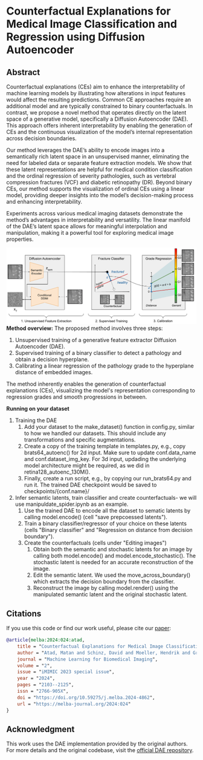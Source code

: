 # Counterfactual Explanations for Medical Image Classification and Regression using Diffusion Autoencoder

## Abstract
Counterfactual explanations (CEs) aim to enhance the interpretability of machine learning models by illustrating how alterations in input features would affect the resulting predictions. Common CE approaches require an additional model and are typically constrained to binary counterfactuals. In contrast, we propose a novel method that operates directly on the latent space of a generative model, specifically a Diffusion Autoencoder (DAE). This approach offers inherent interpretability by enabling the generation of CEs and the continuous visualization of the model’s internal representation across decision boundaries.

Our method leverages the DAE’s ability to encode images into a semantically rich latent space in an unsupervised manner, eliminating the need for labeled data or separate feature extraction models. We show that these latent representations are helpful for medical condition classification and the ordinal regression of severity pathologies, such as vertebral compression fractures (VCF) and diabetic retinopathy (DR). Beyond binary CEs, our method supports the visualization of ordinal CEs using a linear model, providing deeper insights into the model’s decision-making process and enhancing interpretability.

Experiments across various medical imaging datasets demonstrate the method’s advantages in interpretability and versatility. The linear manifold of the DAE’s latent space allows for meaningful interpolation and manipulation, making it a powerful tool for exploring medical image properties.

![Graphical Abstract](figures/Graphical_Abstract.png)
**Method overview:** The proposed method involves three steps: 
1. Unsupervised training of a generative feature extractor Diffusion Autoencoder (DAE).
2. Supervised training of a binary classifier to detect a pathology and obtain a decision hyperplane.
3. Calibrating a linear regression of the pathology grade to the hyperplane distance of embedded images. 

The method inherently enables the generation of counterfactual explanations (CEs), visualizing the model's representation corresponding to regression grades and smooth progressions in between.

**Running on your dataset**

1. Training the DAE
    1. Add your dataset to the make_dataset() function in config.py, similar to how we handled our datasets. This should include any transformations and specific augmentations. 
    2. Create a copy of the training template in templates.py, e.g., copy brats64_autoenc() for 2d input. Make sure to update conf.data_name and conf.dataset_img_key. For 3d input, updading the underlying model architecture might be required, as we did in retina128_autoenc_130M().
    3. Finally, create a run script, e.g., by copying our run_brats64.py and run it. The trained DAE checkpoint would be saved to checkpoints/{conf.name}/
2. Infer semantic latents, train classifier and create counterfactuals- we will use manipuldate_spider.ipynb as an example.
    1. Use the trained DAE to encode all the dataset to sematic latents by calling model.encode() (cell "save prepcoessed latents").
    2. Train a binary classifier/regressor of your choice on these latents (cells "Binary classifier" and "Regression on distance from decision boundary").
    3. Create the counterfactuals (cells under "Editing images")
        1. Obtain both the semantic and stochastic latents for an image by calling both model.encode() and model.encode_stochastic(). The stochastic latent is needed for an accurate reconstruction of the image.
        2. Edit the semantic latent. We used the move_across_boundary() which extracts the decision boundary from the classifier.
        3. Reconstruct the image by calling model.render() using the manipulated semantic latent and the original stochastic latent.


## Citations
If you use this code or find our work useful, please cite our [paper](https://www.melba-journal.org/papers/2024:024.html):

```bibtex
@article{melba:2024:024:atad,
    title = "Counterfactual Explanations for Medical Image Classification and Regression using Diffusion Autoencoder",
    author = "Atad, Matan and Schinz, David and Moeller, Hendrik and Graf, Robert and Wiestler, Benedikt and Rueckert, Daniel and Navab, Nassir and Kirschke, Jan S. and Keicher, Matthias",
    journal = "Machine Learning for Biomedical Imaging",
    volume = "2",
    issue = "iMIMIC 2023 special issue",
    year = "2024",
    pages = "2103--2125",
    issn = "2766-905X",
    doi = "https://doi.org/10.59275/j.melba.2024-4862",
    url = "https://melba-journal.org/2024:024"
}
```

## Acknowledgment
This work uses the DAE implementation provided by the original authors. For more details and the original codebase, visit the [official DAE repository](https://github.com/preechakul/DAE).
